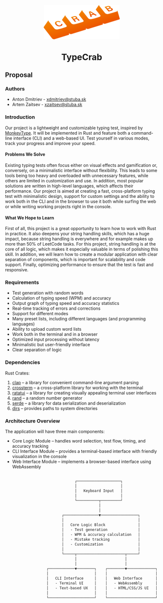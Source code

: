 <p align="center">
  <img src="resources/images/logo.png" alt="Logo" width="250">
</p>

<h1 align="center">TypeCrab</h1>

## Proposal

### Authors  
- Anton Dmitriev - xdmitriev@stuba.sk 
- Artem Zaitsev - xzaitsev@stuba.sk

### Introduction  
Our project is a lightweight and customizable typing test, inspired by [MonkeyType](https://monkeytype.com/). It will be implemented in Rust and feature both a command-line interface (CLI) and a web-based UI. Test yourself in various modes, track your progress and improve your speed.

#### Problems We Solve  
Existing typing tests often focus either on visual effects and gamification or, conversely, on a minimalistic interface without flexibility. This leads to some tools being too heavy and overloaded with unnecessary features, while others are limited in customization and use. In addition, most popular solutions are written in high-level languages, which affects their performance. Our project is aimed at creating a fast, cross-platform typing test with minimalistic design, support for custom settings and the ability to work both in the CLI and in the browser to use it both while surfing the web or while writing working projects right in the console.

#### What We Hope to Learn  
First of all, this project is a great opportunity to learn how to work with Rust in practice. It also deepens your string handling skills, which has a huge impact, because string handling is everywhere and for example makes up more than 50% of LeetCode tasks. For this project, string handling is at the core of all logic, which makes it especially valuable in terms of polishing this skill. In addition, we will learn how to create a modular application with clear separation of components, which is important for scalability and code support. Finally, optimizing performance to ensure that the test is fast and responsive.

### Requirements
- Test generation with random words
- Calculation of typing speed (WPM) and accuracy
- Output graph of typing speed and accuracy statistics
- Real-time tracking of errors and corrections
- Support for different modes 
- Many preset lists, including different languages (and programming languages)
- Ability to upload custom word lists
- Work both in the terminal and in a browser 
- Optimized input processing without latency
- Minimalistic but user-friendly interface
- Clear separation of logic

### Dependencies  
Rust Crates:  
1. [clap](https://lib.rs/crates/clap) – a library for convenient command-line argument parsing  
2. [crossterm](https://lib.rs/crates/crossterm) – a cross-platform library for working with the terminal  
3. [ratatui](https://lib.rs/crates/ratatui) – a library for creating visually appealing terminal user interfaces  
4. [rand](https://lib.rs/crates/rand) – a random number generator  
5. [serde](https://lib.rs/crates/serde) – a library for data serialization and deserialization  
6. [dirs](https://lib.rs/crates/dirs) – provides paths to system directories  

### Architecture Overview  
The application will have three main components:  
- Core Logic Module – handles word selection, test flow, timing, and accuracy tracking
- CLI Interface Module – provides a terminal-based interface with friendly visualization in the console
- Web Interface Module – implements a browser-based interface using WebAssembly

```
                   
                                ┌────────────────────┐                
                                │                    │                
                                │   Keyboard Input   │                
                                │                    │                
                                └──────────┬─────────┘                
                                           │                          
                                           │                          
                          ┌────────────────▼─────────────────┐        
                          │                                  │        
                          │   Core Logic Block               │        
                          │   - Test generation              │        
                          │   - WPM & accuracy calculation   │        
                          │   - Mistake tracking             │        
                          │   - Customization                │        
                          │                                  │        
                          └─────┬──────────────────────┬─────┘        
                                │                      │              
                                │                      │              
                   ┌────────────▼────────┐    ┌────────▼─────────────┐
                   │                     │    │                      │
                   │   CLI Interface     │    │   Web Interface      │
                   │   - Terminal UI     │    │   - WebAssembly      │
                   │   - Text-based UX   │    │   - HTML/CSS/JS UI   │
                   │                     │    │                      │
                   └─────────────────────┘    └──────────────────────┘
                   
```
